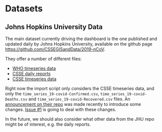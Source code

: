 # Datasets

## Johns Hopkins University Data

The main dataset currently driving the dashboard is the one published and updated daily by Johns Hopkins University, available on the github page https://github.com/CSSEGISandData/2019-nCoV.

They offer a number of different files: 
- [WHO timeseries data][who-timeseries]
- [CSSE daily reports][csse-daily-reports]
- [CSSE timeseries data][csse-daily-reports]

Right now the import script only considers the CSSE timeseries data, and only the `time_series_19-covid-Confirmed.csv`, `time_series_19-covid-Deaths.csv` and `time_series_19-covid-Recovered.csv` files.
An [announcement on their repo][data-change-announcement] was made recently to introduce some changes. [Issue #1](https://github.com/rueckstiess/covid-19/issues/1) is going to deal with these changes.

In the future, we should also consider what other data from the JHU repo might be of interest, e.g. the daily reports. 

[who-timeseries]: https://github.com/CSSEGISandData/COVID-19/blob/master/who_covid_19_situation_reports/who_covid_19_sit_rep_time_series/who_covid_19_sit_rep_time_series.csv
[csse-daily-reports]: https://github.com/CSSEGISandData/COVID-19/tree/master/csse_covid_19_data/csse_covid_19_daily_reports
[csse-timeseries]: https://github.com/CSSEGISandData/COVID-19/tree/master/csse_covid_19_data/csse_covid_19_time_series
[data-change-announcement]: https://github.com/CSSEGISandData/COVID-19/issues/1250
